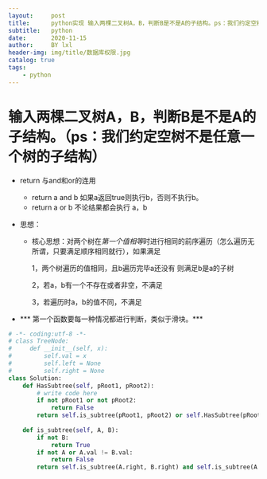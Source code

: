 ```yaml
---
layout:     post
title:      python实现 输入两棵二叉树A，B，判断B是不是A的子结构。ps：我们约定空树不是任意一个树的子结构
subtitle:   python
date:       2020-11-15
author:     BY lxl
header-img: img/title/数据库权限.jpg
catalog: true
tags:
    - python
---
```


#   输入两棵二叉树A，B，判断B是不是A的子结构。（ps：我们约定空树不是任意一个树的子结构）

- return 与and和or的连用

  - return a and b  如果a返回true则执行b，否则不执行b。
  - return a or b  不论结果都会执行 a，b

- 思想：

  - 核心思想：对两个树在<em>第一个值相等</em>时进行相同的前序遍历（怎么遍历无所谓，只要满足顺序相同就行），如果满足

    1，两个树遍历的值相同，且b遍历完毕a还没有 则满足b是a的子树

    2，若a，b有一个不存在或者非空，不满足

    3，若遍历时a，b的值不同，不满足

- ***  第一个函数要每一种情况都进行判断，类似于滑块。***

```python
# -*- coding:utf-8 -*-
# class TreeNode:
#     def __init__(self, x):
#         self.val = x
#         self.left = None
#         self.right = None
class Solution:
    def HasSubtree(self, pRoot1, pRoot2):
        # write code here
        if not pRoot1 or not pRoot2:
            return False
        return self.is_subtree(pRoot1, pRoot2) or self.HasSubtree(pRoot1.left, pRoot2) or self.HasSubtree(pRoot1.right, pRoot2)
      
    def is_subtree(self, A, B):
        if not B:
            return True
        if not A or A.val != B.val:
            return False
        return self.is_subtree(A.right, B.right) and self.is_subtree(A.left,B.left)
```

